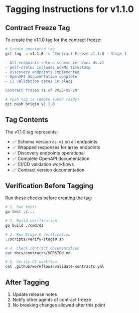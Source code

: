 # Tagging Instructions for v1.1.0

## Contract Freeze Tag

To create the v1.1.0 tag for the contract freeze:

```bash
# Create annotated tag
git tag -a v1.1.0 -m "Contract Freeze v1.1.0 - Stage 1

- All endpoints return schema_version: ds.v1
- Self-status includes nowMs timestamp
- Discovery endpoints implemented
- OpenAPI documentation complete
- CI validation gates in place

Contract frozen as of 2025-09-29"

# Push tag to remote (when ready)
git push origin v1.1.0
```

## Tag Contents

The v1.1.0 tag represents:
- ✅ Schema version `ds.v1` on all endpoints
- ✅ Wrapped responses for array endpoints
- ✅ Discovery endpoints operational
- ✅ Complete OpenAPI documentation
- ✅ CI/CD validation workflows
- ✅ Contract version documentation

## Verification Before Tagging

Run these checks before creating the tag:

```bash
# 1. Run tests
go test ./...

# 2. Build verification
go build ./cmd/ds

# 3. Run Stage 0 verification
./scripts/verify-stage0.sh

# 4. Check contract documentation
cat docs/contracts/VERSION.md

# 5. Verify CI workflow
cat .github/workflows/validate-contracts.yml
```

## After Tagging

1. Update release notes
2. Notify other agents of contract freeze
3. No breaking changes allowed after this point